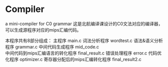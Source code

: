 # Compiler
a mini-compiler for C0 grammar
这是北航编译课设计的C0文法对应的编译器，可以生成源程序对应的mips汇编代码。

本程序共有8部分组成：
主程序                                                               main.c
词法分析程序                                                      wordtest.c
语法&语义分析程序                                                 grammar.c
中间代码生成程序                                                 mid_code.c                        
中间代码到mips汇编语言的转化程序                               final_result.c
错误处理程序                                                         error.c
代码优化程序                                                      optimizer.c
寄存器分配后的mips汇编转化程序                                 final_result2.c

